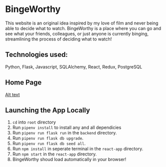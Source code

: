 # BingeWorthy

This website is an original idea inspired by my love of film and never being able to decide what to watch. BingeWorthy is a place where you can go and see what your friends, colleagues, or just anyone is currently binging, streamlining the process of deciding what to watch!

## Technologies used: 

Python, Flask, Javascript, SQLAlchemy, React, Redux, PostgreSQL


## Home Page

[Alt text](<https://i.imgur.com/S5gw5FL.png>)




 ## Launching the App Locally

1.  ```cd``` into ```root``` directory
3. Run ```pipenv install``` to install any and all dependicies
4. Run ```pipenv run flask run``` in the ```backend``` directory.
4. Run ```pipenv run flask db upgrade```.
4. Run ```pipenv run flask db seed all```.
4. Run ```npm install``` in seperate terminal in the ```react-app``` directory.
6. Run ```npm start``` in the ```react-app``` directory.
7. BingeWorthy shoud load automatically in your browser!
